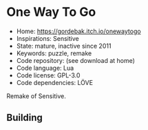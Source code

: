 # One Way To Go

- Home: https://gordebak.itch.io/onewaytogo
- Inspirations: Sensitive
- State: mature, inactive since 2011
- Keywords: puzzle, remake
- Code repository: (see download at home)
- Code language: Lua
- Code license: GPL-3.0
- Code dependencies: LÖVE

Remake of Sensitive.

## Building
